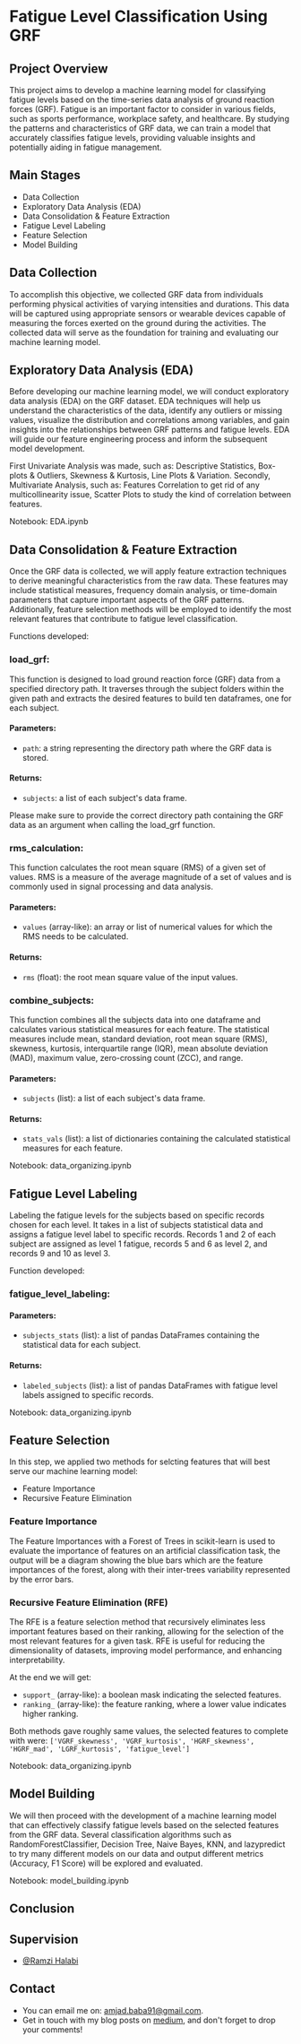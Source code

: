 # Fatigue Level Classification Using GRF

## Project Overview
This project aims to develop a machine learning model for classifying fatigue levels based on the time-series data analysis of ground reaction forces (GRF). Fatigue is an important factor to consider in various fields, such as sports performance, workplace safety, and healthcare. By studying the patterns and characteristics of GRF data, we can train a model that accurately classifies fatigue levels, providing valuable insights and potentially aiding in fatigue management.

## Main Stages
*  Data Collection
*  Exploratory Data Analysis (EDA)
*  Data Consolidation & Feature Extraction
*  Fatigue Level Labeling
*  Feature Selection
*  Model Building

## Data Collection
To accomplish this objective, we collected GRF data from individuals performing physical activities of varying intensities and durations. This data will be captured using appropriate sensors or wearable devices capable of measuring the forces exerted on the ground during the activities. The collected data will serve as the foundation for training and evaluating our machine learning model.

## Exploratory Data Analysis (EDA)
Before developing our machine learning model, we will conduct exploratory data analysis (EDA) on the GRF dataset. EDA techniques will help us understand the characteristics of the data, identify any outliers or missing values, visualize the distribution and correlations among variables, and gain insights into the relationships between GRF patterns and fatigue levels. EDA will guide our feature engineering process and inform the subsequent model development.

First Univariate Analysis was made, such as: Descriptive Statistics, Box-plots & Outliers, Skewness & Kurtosis, Line Plots & Variation. Secondly, Multivariate Analysis, such as: Features Correlation to get rid of any multicollinearity issue, Scatter Plots to study the kind of correlation between features.

Notebook: EDA.ipynb

## Data Consolidation & Feature Extraction
Once the GRF data is collected, we will apply feature extraction techniques to derive meaningful characteristics from the raw data. These features may include statistical measures, frequency domain analysis, or time-domain parameters that capture important aspects of the GRF patterns. Additionally, feature selection methods will be employed to identify the most relevant features that contribute to fatigue level classification.

Functions developed:

### load_grf:
This function is designed to load ground reaction force (GRF) data from a specified directory path. It traverses through the subject  folders within the given path and extracts the desired features to build ten dataframes, one for each subject.

#### Parameters:
* `path`: a string representing the directory path where the GRF data is stored.

#### Returns:
* `subjects`: a list of each subject's data frame.

Please make sure to provide the correct directory path containing the GRF data as an argument when calling the load_grf function.

### rms_calculation:
This function calculates the root mean square (RMS) of a given set of values. RMS is a measure of the average magnitude of a set of values and is commonly used in signal processing and data analysis. 

#### Parameters:
* `values` (array-like): an array or list of numerical values for which the RMS needs to be calculated.

#### Returns:
* `rms` (float): the root mean square value of the input values.

### combine_subjects:
This function combines all the subjects data into one dataframe and calculates various statistical measures for each feature. The statistical measures include mean, standard deviation, root mean square (RMS), skewness, kurtosis, interquartile range (IQR), mean absolute deviation (MAD), maximum value, zero-crossing count (ZCC), and range.

#### Parameters:
* `subjects` (list): a list of each subject's data frame.

#### Returns:
* `stats_vals` (list): a list of dictionaries containing the calculated statistical measures for each feature.

Notebook: data_organizing.ipynb

## Fatigue Level Labeling
Labeling the fatigue levels for the subjects based on specific records chosen for each level. It takes in a list of subjects statistical data and assigns a fatigue level label to specific records. Records 1 and 2 of each subject are assigned as level 1 fatigue, records 5 and 6 as level 2, and records 9 and 10 as level 3.

Function developed:

### fatigue_level_labeling:

#### Parameters:
* `subjects_stats` (list): a list of pandas DataFrames containing the statistical data for each subject.

#### Returns:
* `labeled_subjects` (list): a list of pandas DataFrames with fatigue level labels assigned to specific records.

Notebook: data_organizing.ipynb

## Feature Selection
In this step, we applied two methods for selcting features that will best serve our machine learning model:

* Feature Importance
* Recursive Feature Elimination

### Feature Importance
The Feature Importances with a Forest of Trees in scikit-learn is used to evaluate the importance of features on an artificial classification task, the output will be a diagram showing the blue bars which are the feature importances of the forest, along with their inter-trees variability represented by the error bars. 

### Recursive Feature Elimination (RFE)
The RFE is a feature selection method that recursively eliminates less important features based on their ranking, allowing for the selection of the most relevant features for a given task. RFE is useful for reducing the dimensionality of datasets, improving model performance, and enhancing interpretability.

At the end we will get:
* ```support_``` (array-like): a boolean mask indicating the selected features.
* ```ranking_``` (array-like): the feature ranking, where a lower value indicates higher ranking.

Both methods gave roughly same values, the selected features to complete with were: ```['VGRF_skewness', 'VGRF_kurtosis', 'HGRF_skewness', 'HGRF_mad', 'LGRF_kurtosis', 'fatigue_level']```

Notebook: data_organizing.ipynb

##  Model Building
We will then proceed with the development of a machine learning model that can effectively classify fatigue levels based on the selected features from the GRF data. Several classification algorithms such as RandomForestClassifier, Decision Tree, Naive Bayes, KNN, and lazypredict to try many different models on our data and output different metrics (Accuracy, F1 Score) will be explored and evaluated.

Notebook: model_building.ipynb

## Conclusion

## Supervision
* [@Ramzi Halabi](https://github.com/RamziHalabi) 

## Contact
* You can email me on: amjad.baba91@gmail.com.  
* Get in touch with my blog posts on [medium](https://medium.com/@amjadelbaba), and don't forget to drop your comments!
